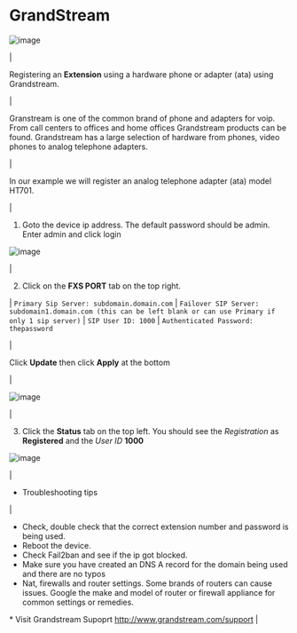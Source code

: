 # GrandStream

![image](../../_static/images/fusionpbx_grandstream4.jpg)

| 

Registering an **Extension** using a hardware phone or adapter (ata)
using Grandstream.

| 

Granstream is one of the common brand of phone and adapters for voip.
From call centers to offices and home offices Grandstream products can
be found. Grandstream has a large selection of hardware from phones,
video phones to analog telephone adapters.

| 

In our example we will register an analog telephone adapter (ata) model
HT701.

| 

1.  Goto the device ip address. The default password should be admin.
    Enter admin and click login

![image](../../_static/images/fusionpbx_grandstream.jpg)

| 

2.  Click on the **FXS PORT** tab on the top right.

| `Primary Sip Server: subdomain.domain.com`
| `Failover SIP Server: subdomain1.domain.com (this can be left blank or can use Primary if only 1 sip server)`
| `SIP User ID: 1000`
| `Authenticated Password: thepassword`

| 

Click **Update** then click **Apply** at the bottom

| 

![image](../../_static/images/fusionpbx_grandstream2.jpg)

| 

3.  Click the **Status** tab on the top left. You should see the
    *Registration* as **Registered** and the *User ID* **1000**

![image](../../_static/images/fusionpbx_grandstream1.jpg)

| 

-   Troubleshooting tips

| 

-   Check, double check that the correct extension number and password
    is being used.
-   Reboot the device.
-   Check Fail2ban and see if the ip got blocked.
-   Make sure you have created an DNS A record for the domain being used
    and there are no typos
-   Nat, firewalls and router settings. Some brands of routers can cause
    issues. Google the make and model of router or firewall appliance
    for common settings or remedies.

\* Visit Grandstream Supoprt <http://www.grandstream.com/support> \|
